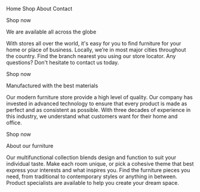 
  Home
  Shop
  About
  Contact

  

  

  Shop now

  We are available all across the globe

  With stores all over the world, it's easy for you to find furniture for your home or place of business. 
  Locally, we’re in most major cities throughout the country. Find the branch nearest you using our 
  store locator. Any questions? Don't hesitate to contact us today.

  Shop now

  Manufactured with the best materials

  Our modern furniture store provide a high level of quality. Our company has invested in advanced technology 
  to ensure that every product is made as perfect and as consistent as possible. With three decades of 
  experience in this industry, we understand what customers want for their home and office.

  Shop now

  About our furniture

  Our multifunctional collection blends design and function to suit your individual taste.
  Make each room unique, or pick a cohesive theme that best express your interests and what
  inspires you. Find the furniture pieces you need, from traditional to contemporary styles
  or anything in between. Product specialists are available to help you create your dream space.
  
